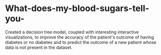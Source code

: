 # What-does-my-blood-sugars-tell-you-
Created a decision tree model, coupled with interesting interactive visualizations, to improve the accuracy of the patient's outcome of having diabetes or no diabetes and to predict the outcome of a new patient whose data is not present in the dataset. 
